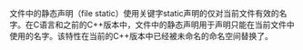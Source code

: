 文件中的静态声明（file static）使用关键字static声明的仅对当前文件有效的名字。在C语言和之前的C++版本中，文件中的静态声明用于声明只能在当前文件中使用的名字。该特性在当前的C++版本中已经被未命名的命名空间替换了。
